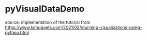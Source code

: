 # pyVisualDataDemo

source:
implementation of the tutorial from https://www.kdnuggets.com/2021/02/stunning-visualizations-using-python.html

